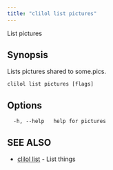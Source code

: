 ```yaml
---
title: "clilol list pictures"
---
```


List pictures

## Synopsis

Lists pictures shared to some.pics.

```
clilol list pictures [flags]
```

## Options

```
  -h, --help   help for pictures
```

## SEE ALSO

* [clilol list](clilol_list.md)	 - List things
